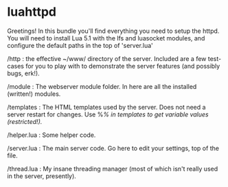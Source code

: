 luahttpd
========

Greetings! In this bundle you'll find everything you need to setup the httpd. You will need to install Lua 5.1 with the lfs and luasocket modules, and configure the default paths in the top of 'server.lua'

   /http       : the effective ~/www/ directory of the server. Included are
                 a few test-cases for you to play with to demonstrate the
                 server features (and possibly bugs, erk!).

   /module     : The webserver module folder. In here are all the installed
                 (written!) modules.

   /templates  : The HTML templates used by the server. Does not need a
                 server restart for changes. Use %<VAR>% in templates to
                 get variable values (restricted!).

   /helper.lua : Some helper code.

   /server.lua : The main server code. Go here to edit your settings, top
                 of the file.

   /thread.lua : My insane threading manager (most of which isn't really
                 used in the server, presently).
